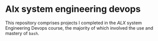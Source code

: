 # Alx system engineering devops
This repository comprises projects I completed in the _ALX_ system Engineering Devops course, the majority of which involved the use and mastery of  `bash`.
